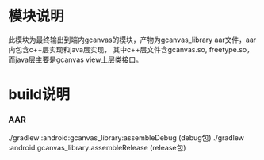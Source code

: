 # 模块说明
此模块为最终输出到端内gcanvas的模块，产物为gcanvas_library aar文件，aar内包含c++层实现和java层实现，
其中c++层文件含gcanvas.so, freetype.so，而java层主要是gcanvas view上层类接口。


# build说明

### AAR
./gradlew :android:gcanvas_library:assembleDebug (debug包)
./gradlew :android:gcanvas_library:assembleRelease (release包)






